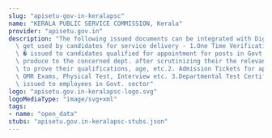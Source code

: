```yaml
---
slug: "apisetu-gov-in-keralapsc"
name: "KERALA PUBLIC SERVICE COMMISSION, Kerala"
provider: "apisetu.gov.in"
description: "The following issued documents can be integrated with DigiLocker and\
  \ get used by candidates for service delivery - 1.One Time Verification -OTV certificate\
  \ � issued to candidates qualified for appointment for posts in Govt. Sector to\
  \ produce to the concerned dept. after scrutinizing their the relevant documents\
  \ to prove their qualifications, age, etc.2. Admission Tickets for appearing Online,\
  \ OMR Exams, Physical Test, Interview etc. 3.Departmental Test Certificates- is\
  \ issued to employees in Govt. sector"
logo: "apisetu.gov.in-keralapsc-logo.svg"
logoMediaType: "image/svg+xml"
tags:
- name: "open_data"
stubs: "apisetu.gov.in-keralapsc-stubs.json"
---
```

